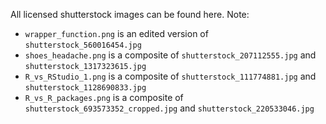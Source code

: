 All licensed shutterstock images can be found here. Note:

* `wrapper_function.png` is an edited version of `shutterstock_560016454.jpg`
* `shoes_headache.png` is a composite of `shutterstock_207112555.jpg` and `shutterstock_1317323615.jpg`
* `R_vs_RStudio_1.png` is a composite of `shutterstock_111774881.jpg` and `shutterstock_1128690833.jpg`
* `R_vs_R_packages.png` is a composite of `shutterstock_693573352_cropped.jpg` and `shutterstock_220533046.jpg`
